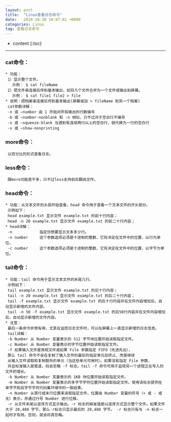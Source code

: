 ```yaml
---
layout: post
title:  "Linux查看日志命令"
date:   2018-10-30 10:07:01 +0800
categories: Linux
tag: 查看日志命令
---
```


* content
{:toc}


-------
### cat命令：
    * 功能：
     1）显示整个文件。
       示例： $ cat fileName
     2）把文件串连接后传到基本输出，如将几个文件合并为一个文件或输出到屏幕。
       示例： $ cat file1 file2 > file
    * 说明：把档案串连接后传到基本输出(屏幕或加 > fileName 到另一个档案)
     cat参数详解：
     -n 或 –number 由 1 开始对所有输出的行数编号
     -b 或 –number-nonblank 和 -n 相似，只不过对于空白行不编号
     -s 或 –squeeze-blank 当遇到有连续两行以上的空白行，就代换为一行的空白行
     -v 或 –show-nonprinting
     
### more命令：
     以百分比的形式查看日志。    
 
### less命令：
     跟more功能差不多，只不过less支持前后翻阅文件。
 
### head命令：
    * 功能：从文本文件的头部开始查看，head 命令用于查看一个文本文件的开头部分。
     示例如下：
     head example.txt 显示文件 example.txt 的前十行内容；
     head -n 20 example.txt 显示文件 example.txt 的前二十行内容；
    * head详解：
     -n            指定你想要显示文本多少行。
     -n number     这个参数选项必须是十进制的整数，它将决定在文件中的位置，以行为单位。	
     -c number     这个参数选项必须是十进制的整数，它将决定在文件中的位置，以字节为单位。
     
### tail命令：
    * 功能：tail 命令用于显示文本文件的末尾几行。
     示例如下：
     tail example.txt 显示文件 example.txt 的后十行内容；
     tail -n 20 example.txt 显示文件 example.txt 的后二十行内容；
     tail -f example.txt 显示文件 example.txt 的后十行内容并在文件内容增加后，自动显示新增的文件内容。
     tail -n 50 -f example.txt 显示文件 example.txt 的后50行内容并在文件内容增加后，自动显示新增的文件内容。
    * 注意：
     最后一条命令非常有用，尤其在监控日志文件时，可以在屏幕上一直显示新增的日志信息。
     tail详解：
     -b Number 从 Number 变量表示的 512 字节块位置开始读取指定文件。 
     -c Number 从 Number 变量表示的字节位置开始读取指定文件。 
     -f 如果输入文件是常规文件或如果 File 参数指定 FIFO（先进先出），
     那么 tail 命令不会在复制了输入文件的最后的指定单元后终止，而是继续
     从输入文件读取和复制额外的单元（当这些单元可用时）。如果没有指定 File 参数，
     并且标准输入是管道，则会忽略 -f 标志。tail -f 命令可用于监视另一个进程正在写入的文件的增长。 
     -k Number 从 Number 变量表示的 1KB 块位置开始读取指定文件。 
     -m Number 从 Number 变量表示的多字节字符位置开始读取指定文件。使用该标志提供在单字节和双字节字符代码集环境中的一致结果。 
     -n Number 从首行或末行位置来读取指定文件，位置由 Number 变量的符号（+ 或 - 或无）表示，并通过行号 Number 进行位移。 
     -r 从文件末尾以逆序方式显示输出。-r 标志的缺省值是以逆序方式显示整个文件。如果文件大于 20,480 字节，那么-r标志只显示最后的 20,480 字节。 -r 标志只有与 -n 标志一起时才有效。否则，就会将其忽略。